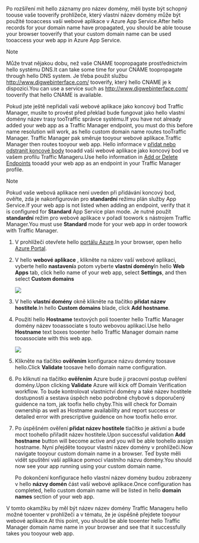 <span data-ttu-id="1f9e8-101">Po rozšíření mít hello záznamy pro název domény, měli byste být schopný toouse vaše tooverify prohlížeče, který vlastní název domény může být použité tooaccess vaší webové aplikace v Azure App Service.</span><span class="sxs-lookup"><span data-stu-id="1f9e8-101">After hello records for your domain name have propagated, you should be able toouse your browser tooverify that your custom domain name can be used tooaccess your web app in Azure App Service.</span></span>

> [!NOTE]
> <span data-ttu-id="1f9e8-102">Může trvat nějakou dobu, než vaše CNAME toopropagate prostřednictvím hello systému DNS.</span><span class="sxs-lookup"><span data-stu-id="1f9e8-102">It can take some time for your CNAME toopropagate through hello DNS system.</span></span> <span data-ttu-id="1f9e8-103">Je třeba použít službu <a href="http://www.digwebinterface.com/">http://www.digwebinterface.com/</a> tooverify, který hello CNAME je k dispozici.</span><span class="sxs-lookup"><span data-stu-id="1f9e8-103">You can use a service such as <a href="http://www.digwebinterface.com/">http://www.digwebinterface.com/</a> tooverify that hello CNAME is available.</span></span>
> 
> 

<span data-ttu-id="1f9e8-104">Pokud jste ještě nepřidali vaší webové aplikace jako koncový bod Traffic Manager, musíte to provést před překlad bude fungovat jako hello vlastní domény název trasy tooTraffic správce systému.</span><span class="sxs-lookup"><span data-stu-id="1f9e8-104">If you have not already added your web app as a Traffic Manager endpoint, you must do this before name resolution will work, as hello custom domain name routes tooTraffic Manager.</span></span> <span data-ttu-id="1f9e8-105">Traffic Manager pak směruje tooyour webové aplikace.</span><span class="sxs-lookup"><span data-stu-id="1f9e8-105">Traffic Manager then routes tooyour web app.</span></span> <span data-ttu-id="1f9e8-106">Hello informace v [přidat nebo odstranit koncové body](../articles/traffic-manager/traffic-manager-endpoints.md) tooadd vaší webové aplikace jako koncový bod ve vašem profilu Traffic Manageru.</span><span class="sxs-lookup"><span data-stu-id="1f9e8-106">Use hello information in [Add or Delete Endpoints](../articles/traffic-manager/traffic-manager-endpoints.md) tooadd your web app as an endpoint in your Traffic Manager profile.</span></span>

> [!NOTE]
> <span data-ttu-id="1f9e8-107">Pokud vaše webová aplikace není uveden při přidávání koncový bod, ověřte, zda je nakonfigurován pro **standardní** režimu plán služby App Service.</span><span class="sxs-lookup"><span data-stu-id="1f9e8-107">If your web app is not listed when adding an endpoint, verify that it is configured for **Standard** App Service plan mode.</span></span> <span data-ttu-id="1f9e8-108">Je nutné použít **standardní** režim pro webové aplikace v pořadí toowork s nástrojem Traffic Manager.</span><span class="sxs-lookup"><span data-stu-id="1f9e8-108">You must use **Standard** mode for your web app in order toowork with Traffic Manager.</span></span>
> 
> 

1. <span data-ttu-id="1f9e8-109">V prohlížeči otevřete hello [portálu Azure](https://portal.azure.com).</span><span class="sxs-lookup"><span data-stu-id="1f9e8-109">In your browser, open hello [Azure Portal](https://portal.azure.com).</span></span>
2. <span data-ttu-id="1f9e8-110">V hello **webové aplikace** , klikněte na název vaší webové aplikaci, vyberte hello **nastavení**a potom vyberte **vlastní domény**</span><span class="sxs-lookup"><span data-stu-id="1f9e8-110">In hello **Web Apps** tab, click hello name of your web app, select **Settings**, and then select **Custom domains**</span></span>
   
    ![](./media/custom-dns-web-site/dncmntask-cname-6.png)
3. <span data-ttu-id="1f9e8-111">V hello **vlastní domény** okně klikněte na tlačítko **přidat název hostitele**.</span><span class="sxs-lookup"><span data-stu-id="1f9e8-111">In hello **Custom domains** blade, click **Add hostname**.</span></span>
4. <span data-ttu-id="1f9e8-112">Použití hello **Hostname** textových polí tooenter hello Traffic Manager domény název tooassociate s touto webovou aplikací.</span><span class="sxs-lookup"><span data-stu-id="1f9e8-112">Use hello **Hostname** text boxes tooenter hello Traffic Manager domain name tooassociate with this web app.</span></span>
   
    ![](./media/custom-dns-web-site/dncmntask-cname-8.png)
5. <span data-ttu-id="1f9e8-113">Klikněte na tlačítko **ověřením** konfigurace názvu domény toosave hello.</span><span class="sxs-lookup"><span data-stu-id="1f9e8-113">Click **Validate** toosave hello domain name configuration.</span></span>
6. <span data-ttu-id="1f9e8-114">Po kliknutí na tlačítko **ověřením** Azure bude ji pracovní postup ověření domény.</span><span class="sxs-lookup"><span data-stu-id="1f9e8-114">Upon clicking **Validate** Azure will kick off Domain Verification workflow.</span></span> <span data-ttu-id="1f9e8-115">To bude kontrolovat vlastnictví domény a také název hostitele dostupnosti a sestava úspěch nebo podrobné chybové s doporučený guidence na tom, jak toofix hello chyby.</span><span class="sxs-lookup"><span data-stu-id="1f9e8-115">This will check for Domain ownership as well as Hostname availability and report success or detailed error with prescriptive guidence on how toofix hello error.</span></span>    
7. <span data-ttu-id="1f9e8-116">Po úspěšném ověření **přidat název hostitele** tlačítko je aktivní a bude moct toohello přiřadit název hostitele.</span><span class="sxs-lookup"><span data-stu-id="1f9e8-116">Upon successful validation **Add hostname** button will become active and you will be able toohello assign hostname.</span></span> <span data-ttu-id="1f9e8-117">Nyní přejděte tooyour vlastní název domény v prohlížeči.</span><span class="sxs-lookup"><span data-stu-id="1f9e8-117">Now navigate tooyour custom domain name in a browser.</span></span> <span data-ttu-id="1f9e8-118">Teď byste měli vidět spuštění vaší aplikace pomocí vlastního názvu domény.</span><span class="sxs-lookup"><span data-stu-id="1f9e8-118">You should now see your app running using your custom domain name.</span></span> 
   
   <span data-ttu-id="1f9e8-119">Po dokončení konfigurace hello vlastní název domény budou zobrazeny v hello **názvy domén** část vaší webové aplikace.</span><span class="sxs-lookup"><span data-stu-id="1f9e8-119">Once configuration has completed, hello custom domain name will be listed in hello **domain names** section of your web app.</span></span>

<span data-ttu-id="1f9e8-120">V tomto okamžiku by měl být název název domény Traffic Manageru hello možné tooenter v prohlížeči a v tématu, že je úspěšně přejdete tooyour webové aplikace.</span><span class="sxs-lookup"><span data-stu-id="1f9e8-120">At this point, you should be able tooenter hello Traffic Manager domain name name in your browser and see that it successfully takes you tooyour web app.</span></span>

